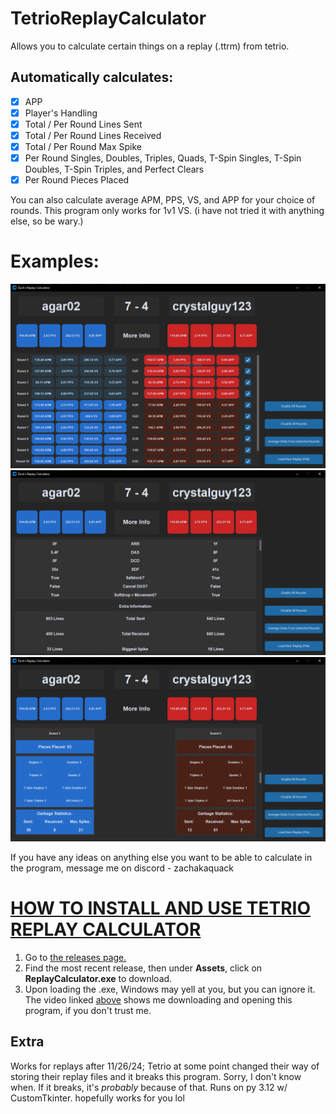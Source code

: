 # TetrioReplayCalculator
Allows you to calculate certain things on a replay (.ttrm) from tetrio.

## Automatically calculates: 

- [x] APP
- [x] Player's Handling
- [x] Total / Per Round Lines Sent
- [x] Total / Per Round Lines Received
- [x] Total / Per Round Max Spike
- [x] Per Round Singles, Doubles, Triples, Quads, T-Spin Singles, T-Spin Doubles, T-Spin Triples, and Perfect Clears
- [x] Per Round Pieces Placed

You can also calculate average APM, PPS, VS, and APP for your choice of rounds.
This program only works for 1v1 VS. (i have not tried it with anything else, so be wary.)

# Examples:
![Screenshot of the main page of the calculator, where the average stats for each round and the game as a whole are totaled.](/assets/zach_vs_agar_rounds.PNG)
![Screenshot of the handling and the extra information from the replay](/assets/zach_vs_agar_handling_extrainfo.PNG)
![Screenshot of the extra info on the rounds, where many things are calculated.](/assets/zach_vs_agar_more_info_rounds.PNG)


If you have any ideas on anything else you want to be able to calculate in the program, message me on discord - zachakaquack

# [HOW TO INSTALL AND USE TETRIO REPLAY CALCULATOR](https://www.youtube.com/watch?v=6544Zsfbkyo)
1. Go to [the releases page.](https://github.com/zachakaquack/TetrioReplayCalculator/releases)
2. Find the most recent release, then under **Assets**, click on **ReplayCalculator.exe** to download.
3. Upon loading the .exe, Windows may yell at you, but you can ignore it. The video linked [above](https://www.youtube.com/watch?v=6544Zsfbkyo) shows me downloading and opening this program, if you don't trust me.

## Extra
Works for replays after 11/26/24; Tetrio at some point changed their way of storing their replay files and it breaks this program. Sorry, I don't know when. If it breaks, it's _probably_ because of that.
Runs on py 3.12 w/ CustomTkinter. hopefully works for you lol

<!-- for zach: md docs https://docs.github.com/en/get-started/writing-on-github/getting-started-with-writing-and-formatting-on-github/basic-writing-and-formatting-syntax -->
